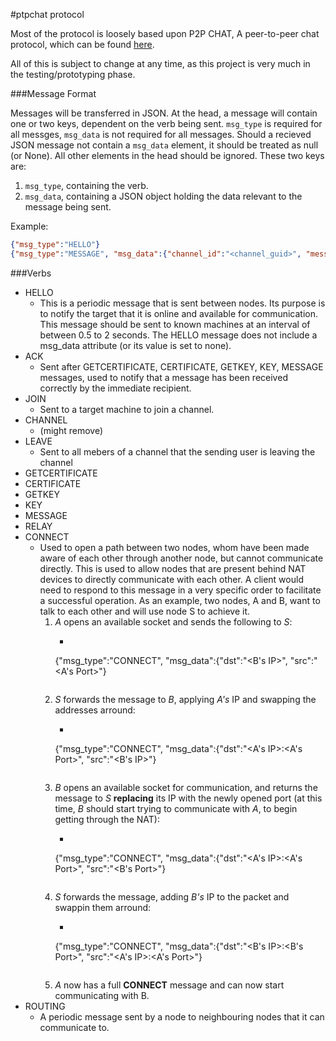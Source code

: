 #ptpchat protocol

Most of the protocol is loosely based upon P2P CHAT, A peer-to-peer chat protocol, which can be found [here][1].

All of this is subject to change at any time, as this project is very much in the testing/prototyping phase.

###Message Format 

Messages will be transferred in JSON. At the head, a message will contain one or two keys, dependent on the verb being sent. `msg_type` is required for all messges, `msg_data` is not required for all messages. Should a recieved JSON message not contain a `msg_data` element, it should be treated as null (or None). All other elements in the head should be ignored. These two keys are:

1. `msg_type`, containing the verb.
2. `msg_data`, containing a JSON object holding the data relevant to the message being sent. 

Example:

```json
{"msg_type":"HELLO"}
{"msg_type":"MESSAGE", "msg_data":{"channel_id":"<channel_guid>", "message":"<message>"}}
```

###Verbs

* HELLO
    * This is a periodic message that is sent between nodes. Its purpose is to notify the target that it is online and available for communication. This message should be sent to known machines at an interval of between 0.5 to 2 seconds. The HELLO message does not include a msg_data attribute (or its value is set to none).
* ACK
    * Sent after GETCERTIFICATE, CERTIFICATE, GETKEY, KEY, MESSAGE messages, used to notify that a message has been received correctly by the immediate recipient.
* JOIN
    * Sent to a target machine to join a channel.
* CHANNEL
    * (might remove)
* LEAVE
    * Sent to all mebers of a channel that the sending user is leaving the channel
* GETCERTIFICATE
* CERTIFICATE
* GETKEY
* KEY
* MESSAGE
* RELAY
* CONNECT
    * Used to open a path between two nodes, whom have been made aware of each other through another node, but cannot communicate directly. This is used to allow nodes that are present behind NAT devices to directly communicate with each other. A client would need to respond to this message in a very specific order to facilitate a successful operation. As an example, two nodes, A and B, want to talk to each other and will use node S to achieve it. 
        1. *A* opens an available socket and sends the following to *S*:
            * ```
            {"msg_type":"CONNECT", "msg_data":{"dst":"<B's IP>", "src":"<A's Port>"}
            ```
        2. *S* forwards the message to *B*, applying *A's* IP and swapping the addresses arround:
            * ```
            {"msg_type":"CONNECT", "msg_data":{"dst":"<A's IP>:<A's Port>", "src":"<B's IP>"}
            ```
        3. *B* opens an available socket for communication, and returns the message to *S* **replacing** its IP with the newly opened port (at this time, *B* should start trying to communicate with *A*, to begin getting through the NAT):
            * ```json
            {"msg_type":"CONNECT", "msg_data":{"dst":"<A's IP>:<A's Port>", "src":"<B's Port>"}
            ```
        4. *S* forwards the message, adding *B's* IP to the packet and swappin them arround:
            * ```json
            {"msg_type":"CONNECT", "msg_data":{"dst":"<B's IP>:<B's Port>", "src":"<A's IP>:<A's Port>"}
            ```
        5. *A* now has a full **CONNECT** message and can now start communicating with B. 
* ROUTING
    * A periodic message sent by a node to neighbouring nodes that it can communicate to. 


[1]: https://tools.ietf.org/html/draft-strauss-p2p-chat-08
